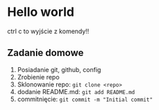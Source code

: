 # Hello world
ctrl c to wyjście z komendy!!
## Zadanie domowe
1. Posiadanie git, github, config
2. Zrobienie repo
3. Sklonowanie repo: `git clone <repo>`
4. dodanie README.md: `git add README.md`
5. commitnięcie: `git commit -m "Initial commit"`